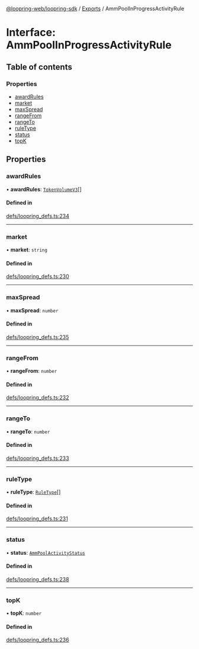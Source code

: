 [@loopring-web/loopring-sdk](../README.md) / [Exports](../modules.md) / AmmPoolInProgressActivityRule

# Interface: AmmPoolInProgressActivityRule

## Table of contents

### Properties

- [awardRules](AmmPoolInProgressActivityRule.md#awardrules)
- [market](AmmPoolInProgressActivityRule.md#market)
- [maxSpread](AmmPoolInProgressActivityRule.md#maxspread)
- [rangeFrom](AmmPoolInProgressActivityRule.md#rangefrom)
- [rangeTo](AmmPoolInProgressActivityRule.md#rangeto)
- [ruleType](AmmPoolInProgressActivityRule.md#ruletype)
- [status](AmmPoolInProgressActivityRule.md#status)
- [topK](AmmPoolInProgressActivityRule.md#topk)

## Properties

### awardRules

• **awardRules**: [`TokenVolumeV3`](TokenVolumeV3.md)[]

#### Defined in

[defs/loopring_defs.ts:234](https://github.com/Loopring/loopring_sdk/blob/18accaa/src/defs/loopring_defs.ts#L234)

___

### market

• **market**: `string`

#### Defined in

[defs/loopring_defs.ts:230](https://github.com/Loopring/loopring_sdk/blob/18accaa/src/defs/loopring_defs.ts#L230)

___

### maxSpread

• **maxSpread**: `number`

#### Defined in

[defs/loopring_defs.ts:235](https://github.com/Loopring/loopring_sdk/blob/18accaa/src/defs/loopring_defs.ts#L235)

___

### rangeFrom

• **rangeFrom**: `number`

#### Defined in

[defs/loopring_defs.ts:232](https://github.com/Loopring/loopring_sdk/blob/18accaa/src/defs/loopring_defs.ts#L232)

___

### rangeTo

• **rangeTo**: `number`

#### Defined in

[defs/loopring_defs.ts:233](https://github.com/Loopring/loopring_sdk/blob/18accaa/src/defs/loopring_defs.ts#L233)

___

### ruleType

• **ruleType**: [`RuleType`](../enums/RuleType.md)[]

#### Defined in

[defs/loopring_defs.ts:231](https://github.com/Loopring/loopring_sdk/blob/18accaa/src/defs/loopring_defs.ts#L231)

___

### status

• **status**: [`AmmPoolActivityStatus`](../enums/AmmPoolActivityStatus.md)

#### Defined in

[defs/loopring_defs.ts:238](https://github.com/Loopring/loopring_sdk/blob/18accaa/src/defs/loopring_defs.ts#L238)

___

### topK

• **topK**: `number`

#### Defined in

[defs/loopring_defs.ts:236](https://github.com/Loopring/loopring_sdk/blob/18accaa/src/defs/loopring_defs.ts#L236)
